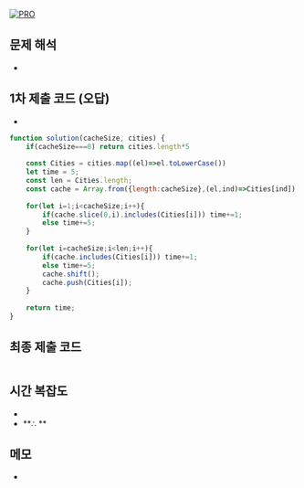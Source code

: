 [![PRO]][Link]

## 문제 해석

- 

## 1차 제출 코드 (오답)

- 

```js
function solution(cacheSize, cities) {
    if(cacheSize===0) return cities.length*5
    
    const Cities = cities.map((el)=>el.toLowerCase())
    let time = 5;
    const len = Cities.length;
    const cache = Array.from({length:cacheSize},(el,ind)=>Cities[ind])
    
    for(let i=1;i<cacheSize;i++){
        if(cache.slice(0,i).includes(Cities[i])) time+=1;
        else time+=5;
    }
    
    for(let i=cacheSize;i<len;i++){
        if(cache.includes(Cities[i])) time+=1;
        else time+=5;
        cache.shift();
        cache.push(Cities[i]);
    }
    
    return time;
}
```

## 최종 제출 코드


```js

```

## 시간 복잡도

- 
-   **∴ **

## 메모

-   
<!---------------------------------------------------------------------------->

[PRO]: https://github.com/GoSSaChin/algorithm-js/assets/107768516/67c43b52-bc3f-4571-a249-5519021afbb0
[Link]: https://school.programmers.co.kr/learn/courses/30/lessons/17680
